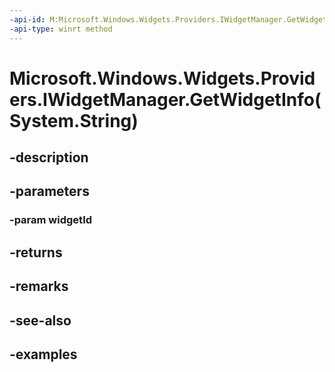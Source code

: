 ```yaml
---
-api-id: M:Microsoft.Windows.Widgets.Providers.IWidgetManager.GetWidgetInfo(System.String)
-api-type: winrt method
---
```


# Microsoft.Windows.Widgets.Providers.IWidgetManager.GetWidgetInfo(System.String)

<!--
public Microsoft.Windows.Widgets.Providers.WidgetInfo GetWidgetInfo (string widgetId);
-->


## -description

## -parameters

### -param widgetId

## -returns

## -remarks

## -see-also

## -examples


